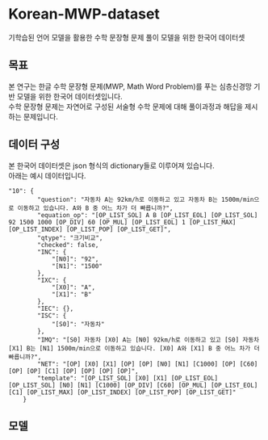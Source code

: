 # Korean-MWP-dataset
기학습된 언어 모델을 활용한 수학 문장형 문제 풀이 모델을 위한 한국어 데이터셋

## 목표
본 연구는 한글 수학 문장형 문제(MWP, Math Word Problem)를 푸는 심층신경망 기반 모델을 위한 한국어 데이터셋입니다.  
수학 문장형 문제는 자연어로 구성된 서술형 수학 문제에 대해 풀이과정과 해답을 제시하는 문제입니다.

## 데이터 구성
본 한국어 데이터셋은 json 형식의 dictionary들로 이루어져 있습니다.  
아래는 예시 데이터입니다.
```
"10": {
        "question": "자동차 A는 92km/h로 이동하고 있고 자동차 B는 1500m/min으로 이동하고 있습니다. A와 B 중 어느 차가 더 빠릅니까?",
        "equation_op": "[OP_LIST_SOL] A B [OP_LIST_EOL] [OP_LIST_SOL] 92 1500 1000 [OP_DIV] 60 [OP_MUL] [OP_LIST_EOL] 1 [OP_LIST_MAX] [OP_LIST_INDEX] [OP_LIST_POP] [OP_LIST_GET]",
        "qtype": "크기비교",
        "checked": false,
        "INC": {
            "[N0]": "92",
            "[N1]": "1500"
        },
        "IXC": {
            "[X0]": "A",
            "[X1]": "B"
        },
        "IEC": {},
        "ISC": {
            "[S0]": "자동차"
        },
        "IMQ": "[S0] 자동차 [X0] A는 [N0] 92km/h로 이동하고 있고 [S0] 자동차 [X1] B는 [N1] 1500m/min으로 이동하고 있습니다. [X0] A와 [X1] B 중 어느 차가 더 빠릅니까?",
        "NET": "[OP] [X0] [X1] [OP] [OP] [N0] [N1] [C1000] [OP] [C60] [OP] [OP] [C1] [OP] [OP] [OP] [OP]",
        "template": "[OP_LIST_SOL] [X0] [X1] [OP_LIST_EOL] [OP_LIST_SOL] [N0] [N1] [C1000] [OP_DIV] [C60] [OP_MUL] [OP_LIST_EOL] [C1] [OP_LIST_MAX] [OP_LIST_INDEX] [OP_LIST_POP] [OP_LIST_GET]"
    }
```

## 모델

